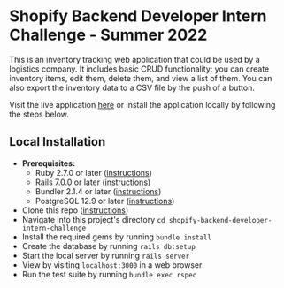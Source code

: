 # Shopify Backend Developer Intern Challenge - Summer 2022

This is an inventory tracking web application that could be used by a logistics company. It includes basic CRUD functionality: you can create inventory items, edit them, delete them, and view a list of them. You can also export the inventory data to a CSV file by the push of a button.

Visit the live application [here](https://immense-fjord-98970.herokuapp.com/) or install the application locally by following the steps below.

## Local Installation
- <b>Prerequisites:</b>
    - Ruby 2.7.0 or later ([instructions](https://www.ruby-lang.org/en/documentation/installation/))
    - Rails 7.0.0 or later ([instructions](https://guides.rubyonrails.org/getting_started.html#creating-a-new-rails-project-installing-rails-installing-rails))
    - Bundler 2.1.4 or later ([instructions](https://bundler.io/))
    - PostgreSQL 12.9 or later ([instructions](https://www.postgresql.org/download/))
- Clone this repo ([instructions](https://docs.github.com/en/repositories/creating-and-managing-repositories/cloning-a-repository))
- Navigate into this project's directory `cd shopify-backend-developer-intern-challenge`
- Install the required gems by running `bundle install`
- Create the database by running `rails db:setup`
- Start the local server by running `rails server`
- View by visiting `localhost:3000` in a web browser
- Run the test suite by running `bundle exec rspec`
